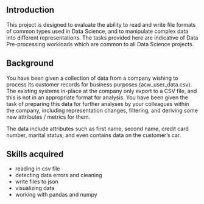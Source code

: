 ## Introduction
This project is designed to evaluate the ability to read and write file formats of common
types used in Data Science, and to manipulate complex data into different representations.
The tasks provided here are indicative of Data Pre-processing workloads which are common
to all Data Science projects. 

## Background
You have been given a collection of data from a company wishing to process its customer
records for business purposes (acw_user_data.csv). The existing systems in-place at the
company only export to a CSV file, and this is not in an appropriate format for analysis. You
have been given the task of preparing this data for further analyses by your colleagues
within the company, including representation changes, filtering, and deriving some new
attributes / metrics for them.

The data include attributes such as first name, second name, credit card number, marital
status, and even contains data on the customer’s car.


## Skills acquired
- reading in csv file 
- detecting data errors and cleaning
- write files to json
- visualizing data
- working with pandas and numpy
